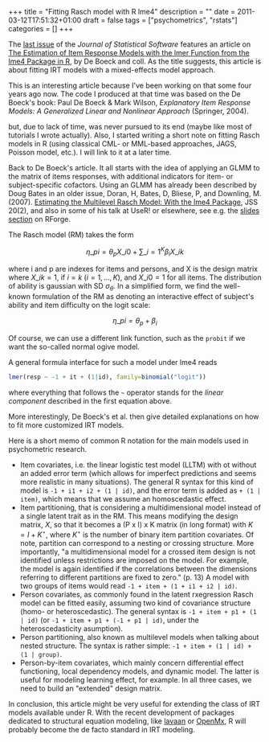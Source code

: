 +++
title = "Fitting Rasch model with R lme4"
description = ""
date = 2011-03-12T17:51:32+01:00
draft = false
tags = ["psychometrics", "rstats"]
categories = []
+++

The [last issue](http://www.jstatsoft.org/v39) of the *Journal of Statistical Software* features an article on [The Estimation of Item Response Models with the lmer Function from the lme4 Package in R](http://www.jstatsoft.org/v39/i12), by De Boeck and coll. As the title suggests, this article is about fitting IRT models with a mixed-effects model approach.

This is an interesting article because I've been working on that some four years ago now. The code I produced at that time was based on the De Boeck's book: Paul De Boeck & Mark Wilson, *Explanatory Item Response Models: A Generalized Linear and Nonlinear Approach* (Springer, 2004).

but, due to lack of time, was never pursued to its end (maybe like most of tutorials I wrote actually). Also, I started writing a short note on fitting Rasch models in R (using classical CML- or MML-based approaches, JAGS, Poisson model, etc.). I will link to it at a later time.

Back to De Boeck's article. It all starts with the idea of applying an GLMM to the matrix of items responses, with additional indicators for item- or subject-specific cofactors. Using an GLMM has already been described by Doug Bates in an older issue, Doran, H, Bates, D, Bliese, P, and Downling, M. (2007). [Estimating the Multilevel Rasch Model: With the lme4 Package](http://www.jstatsoft.org/v20/i02/paper), JSS 20(2), and also in some of his talk at UseR! or elsewhere, see e.g. the [slides section](http://lme4.r-forge.r-project.org/slides/) on RForge.

The Rasch model (RM) takes the form

$$ \eta\_{pi}=\theta_pX\_{i0}+\sum\_{i=1}^K\beta_iX\_{ik} $$

where i and p are indexes for items and persons, and X is the design matrix where $X\_{ik} = 1$, if $i = k$ ($i=1, \dots, K)$, and $X\_{i0} = 1$ for all items. The distribution of ability is gaussian with SD $σ_\theta$. In a simplified form, we find the well-known formulation of the RM as denoting an interactive effect of subject's ability and item difficulty on the logit scale:

$$ \eta\_{pi}=\theta_p+\beta_i $$

Of course, we can use a different link function, such as the `probit` if we want the so-called normal ogive model.

A general formula interface for such a model under lme4 reads

```r
lmer(resp ~ -1 + it + (1|id), family=binomial("logit"))
```

where everything that follows the `~` operator stands for the *linear component* described in the first equation above.

More interestingly, De Boeck's et al. then give detailed explanations on how to fit more customized IRT models.

Here is a short memo of common R notation for the main models used in psychometric research.

- Item covariates, i.e. the linear logistic test model (LLTM) with ot without an added error term (which allows for imperfect predictions and seems more realistic in many situations). The general R syntax for this kind of model is `-1 + i1 + i2 + (1 | id)`, and the error term is added as `+ (1 | item)`, which means that we assume an homoscedastic effect.
- Item partitioning, that is considering a multidimensional model instead of a single latent trait as in the RM. This means modifying the design matrix, $X$, so that it becomes a (P x I) x K matrix (in long format) with $K = I + K^\star$, where $K^\star$ is the number of binary item partition covariates. Of note, partition can correspond to a nesting or crossing structure. More importantly, "a multidimensional model for a crossed item design is not identified unless restrictions are imposed on the model. For example, the model is again identified if the correlations between the dimensions referring to different partitions are fixed to zero." (p. 13) A model with two groups of items would read `-1 + item + (1 + i1 + i2 | id)`.
- Person covariates, as commonly found in the latent rxegression Rasch model can be fitted easily, assuming two kind of covariance structure (homo- or heteroscedastic). The general syntax is `-1 + item + p1 + (1 | id)` (or `-1 + item + p1 + (-1 + p1 | id)`, under the heteroscedasticity asumption).
- Person partitioning, also known as multilevel models when talking about nested structure. The syntax is rather simple: `-1 + item + (1 | id) + (1 | group)`.
- Person-by-item covariates, which mainly concern differential effect functioning, local dependency models, and dynamic model. The latter is useful for modeling learning effect, for example. In all three cases, we need to build an "extended" design matrix.

In conclusion, this article might be very useful for extending the class of IRT models available under R. With the recent development of packages dedicated to structural equation modeling, like [lavaan](http://lavaan.ugent.be/) or [OpenMx](http://openmx.psyc.virginia.edu/), R will probably become the de facto standard in IRT modeling.
